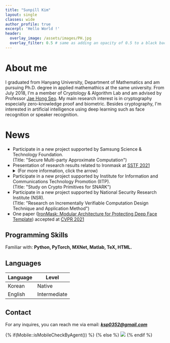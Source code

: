 ```yaml
---
title: "Sunpill Kim"
layout: single
classes: wide
author_profile: true
excerpt: 'Hello World !'
header:
  overlay_image: /assets/images/PH.jpg
  overlay_filter: 0.5 # same as adding an opacity of 0.5 to a black background
---
```



# About me

I graduated from Hanyang University, Department of Mathematics and am pursuing Ph.D. degree in applied mathemathics at the same university. From July 2018, I'm a member of Cryptology & Algorithm Lab and am advised by Professor [Jae Hong Seo](https://sites.google.com/site/jhsbhs/). My main research interest is in cryptography especially zero-knowledge proof and biometric. Besides cryptography, I'm interested in artificial intelligence using deep learning such as face recognition or speaker recognition.

# News

<ul type="square">
    <li>
        Participate in a new project supported by Samsung Science & Technology Foundation.
        <br>
        (Title: "Secure Multi-party Approximate Computation")    
    </li>
    <li>
        Presentation of research results related to Ironmask at <A href="https://research.samsung.com/sstf">SSTF 2021</A>
        <details>
            <summary>
                (For more information, click the arrow)
            </summary>
            <iframe src="https://www.youtube.com/embed/RDl81Jd83zc?start=15563" width="560" height="315" frameborder="0"> </iframe>
        </details>
    </li>
    <li>
        Participate in a new project supported by Institute for Information and Communications Technology Promotion (IITP). 
        <br>
        (Title: "Study on Crypto Primitives for SNARK")
    </li>
    <li>
        Participate in a new project supported by National Security Research Institute (NSR). 
        <br>
        (Title: "Research on Incrementally Verifiable Computation Design Technique and Application Method")
    </li>
    <li>
        One paper (<A href="https://openaccess.thecvf.com/content/CVPR2021/html/Kim_IronMask_Modular_Architecture_for_Protecting_Deep_Face_Template_CVPR_2021_paper.html">IronMask: Modular Architecture for Protecting Deep Face Template</A>) accepted at <A href="http://cvpr2021.thecvf.com/">CVPR 2021</A>
    </li>
</ul>    

## Programming Skills

Familiar with: **Python, PyTorch, MXNet, Matlab, TeX, HTML.**

## Languages

| Language | Level  |
|----------|--------|
| Korean   | Native |
| English  | Intermediate |

## Contact

For any inquires, you can reach me via email: **_[ksp0352@gmail.com](mailto:ksp0352@gmail.com)_**

{% if(Mobile::isMobileCheckByAgent()) %}
    <body>
    <script type="text/javascript" id="clstr_globe" src="//clustrmaps.com/globe.js?d=VDn72QTKekLYcu46qqfmQKEdawmaVaV1nX3eYIHfvi4"></script>
    </body>
{% else %}
    <body>
    <a href="https://clustrmaps.com/site/1bjjn" title="Visit tracker"><img src="//www.clustrmaps.com/map_v2.png?d=VDn72QTKekLYcu46qqfmQKEdawmaVaV1nX3eYIHfvi4&cl=ffffff"></a>
    </body>
{% endif %}

<block cond="Mobile::isMobileCheckByAgent()">
    <html>
        <body>
            <script type="text/javascript" id="clstr_globe" src="//clustrmaps.com/globe.js?d=VDn72QTKekLYcu46qqfmQKEdawmaVaV1nX3eYIHfvi4"></script>
        </body>
    </html>
</block>
    